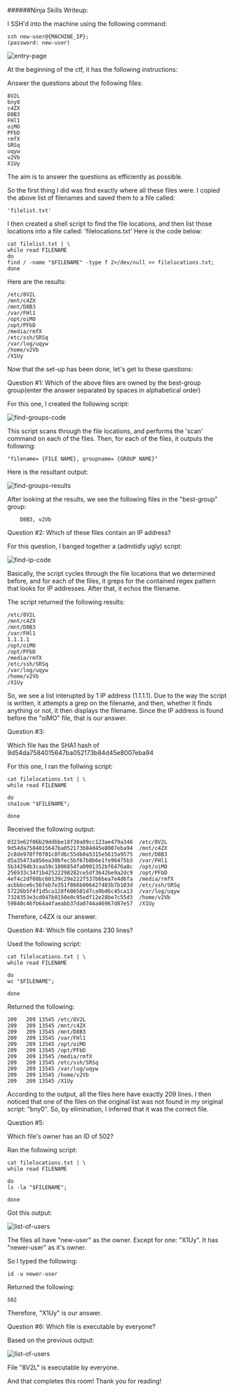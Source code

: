 ######Ninja Skills Writeup:
	
I SSH'd into the machine using the following command:

	ssh new-user@{MACHINE_IP}; 
	(password: new-user)
	
![entry-page](./screenshots/sshlogin.png)
	
At the beginning of the ctf, it has the following instructions:

Answer the questions about the following files:

	8V2L 
	bny0 
	c4ZX 
	D8B3 
	FHl1 
	oiMO 
	PFbD 
	rmfX 
	SRSq 
	uqyw 
	v2Vb 
	X1Uy 

The aim is to answer the questions as efficiently as possible.
	
So the first thing I did was find exactly where all these files were. I copied the above list of filenames and saved them to a file called: 

	'filelist.txt'

I then created a shell script to find the file locations, and then list those locations into a file called: 'filelocations.txt' Here is the code below:
	
	cat filelist.txt | \
	while read FILENAME
	do
  	find / -name "$FILENAME" -type f 2>/dev/null >> filelocations.txt;
	done
	
Here are the results:

	/etc/8V2L
	/mnt/c4ZX
	/mnt/D8B3
	/var/FHl1
	/opt/oiMO
	/opt/PFbD
	/media/rmfX
	/etc/ssh/SRSq
	/var/log/uqyw
	/home/v2Vb
	/X1Uy
	
Now that the set-up has been done, let's get to these questions:
	

Question #1: Which of the above files are owned by the best-group group(enter the answer separated by spaces in alphabetical order)

For this one, I created the following script:

![find-groups-code](./screenshots/findgroupscode.png)
	
This script scans through the file locations, and performs the 'scan' command on each of the files. Then, for each of the files, it outputs the following:

	"filename= {FILE NAME}, groupname= {GROUP NAME}"
	
Here is the resultant output:
		
![find-groups-results](./screenshots/findgroupsresults.png)
		
After looking at the results, we see the following files in the "best-group" group:
		
		D8B3, v2Vb
		
Question #2: Which of these files contain an IP address?

For this question, I banged together a (admitidly ugly) script:

![find-ip-code](./screenshots/ipfindcode.png)
	
Basically, the script cycles through the file locations that we determined before, and for each of the files, it greps for the contained regex pattern that looks for IP addresses. After that, it echos the filename.

The script returned the following results:

	/etc/8V2L
	/mnt/c4ZX
	/mnt/D8B3
	/var/FHl1
	1.1.1.1
	/opt/oiMO
	/opt/PFbD
	/media/rmfX
	/etc/ssh/SRSq
	/var/log/uqyw
	/home/v2Vb
	/X1Uy

So, we see a list interupted by 1 IP address (1.1.1.1). Due to the way the script is written, it attempts a grep on the filename, and then, whether it finds anything or not, it then displays the filename. Since the IP address is found before the "oiMO" file, that is our answer.

Question #3: 

Which file has the SHA1 hash of 9d54da7584015647ba052173b84d45e8007eba94

For this one, I ran the follwing script:

	cat filelocations.txt | \
	while read FILENAME

	do
	sha1sum "$FILENAME";

	done

Received the following output:

	0323e62f06b29ddbbe18f30a89cc123ae479a346  /etc/8V2L
	9d54da7584015647ba052173b84d45e8007eba94  /mnt/c4ZX
	2c8de970ff0701c8fd6c55db8a5315e5615a9575  /mnt/D8B3
	d5a35473a856ea30bfec5bf67b8b6e1fe96475b3  /var/FHl1
	5b34294b3caa59c1006854fa0901352bf6476a8c  /opt/oiMO
	256933c34f1b42522298282ce5df3642be9a2dc9  /opt/PFbD
	4ef4c2df08bc60139c29e222f537b6bea7e4d6fa  /media/rmfX
	acbbbce6c56feb7e351f866b806427403b7b103d  /etc/ssh/SRSq
	57226b5f4f1d5ca128f606581d7ca9bd6c45ca13  /var/log/uqyw
	7324353e3cd047b8150e0c95edf12e28be7c55d3  /home/v2Vb
	59840c46fb64a4faeabb37da0744a46967d87e57  /X1Uy

Therefore, c4ZX is our answer.



Question #4: Which file contains 230 lines?

Used the following script:

	cat filelocations.txt | \
	while read FILENAME

	do
	wc "$FILENAME";

	done

Returned the following:

	209   209 13545 /etc/8V2L
	209   209 13545 /mnt/c4ZX
	209   209 13545 /mnt/D8B3
	209   209 13545 /var/FHl1
	209   209 13545 /opt/oiMO
	209   209 13545 /opt/PFbD
	209   209 13545 /media/rmfX
	209   209 13545 /etc/ssh/SRSq
	209   209 13545 /var/log/uqyw
	209   209 13545 /home/v2Vb
	209   209 13545 /X1Uy

According to the output, all the files here have exactly 209 lines. I then noticed that one of the files on the original list was not found in my original script: "bny0". So, by elimination, I inferred that it was the correct file.

Question #5: 

Which file's owner has an ID of 502?

Ran the following script:

	cat filelocations.txt | \
	while read FILENAME

	do
	ls -la "$FILENAME";

	done

Got this output:
	
![list-of-users](./screenshots/listoffileusers.png)
	
The files all have "new-user" as the owner. Except for one: "X1Uy". It has "newer-user" as it's owner.

So I typed the following:

	id -u newer-user

Returned the following:

	502
	
Therefore, "X1Uy" is our answer.


Question #6: Which file is executable by everyone?

Based on the previous output:

![list-of-users](./screenshots/listoffileusers.png)
	
File "8V2L" is executable by everyone.


And that completes this room! Thank you for reading!
